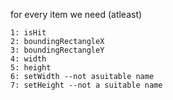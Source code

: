 

for every item we need (atleast)

    1: isHit
    2: boundingRectangleX
    3: boundingRectangleY
    4: width
    5: height
    6: setWidth --not asuitable name
    7: setHeight --not a suitable name